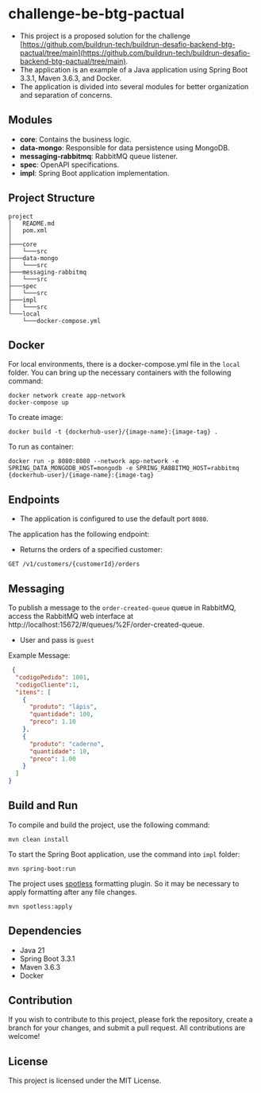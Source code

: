 # challenge-be-btg-pactual

- This project is a proposed solution for the challenge [https://github.com/buildrun-tech/buildrun-desafio-backend-btg-pactual/tree/main](https://github.com/buildrun-tech/buildrun-desafio-backend-btg-pactual/tree/main).
- The application is an example of a Java application using Spring Boot 3.3.1, Maven 3.6.3, and Docker. 
- The application is divided into several modules for better organization and separation of concerns.

## Modules

- **core**: Contains the business logic.
- **data-mongo**: Responsible for data persistence using MongoDB.
- **messaging-rabbitmq**: RabbitMQ queue listener.
- **spec**: OpenAPI specifications.
- **impl**: Spring Boot application implementation.

## Project Structure

```plaintext
project
│   README.md
│   pom.xml
│
├───core
│   └───src
├───data-mongo
│   └───src
├───messaging-rabbitmq
│   └───src
├───spec
│   └───src
├───impl
│   └───src
└───local
    └───docker-compose.yml
```

## Docker

For local environments, there is a docker-compose.yml file in the `local` folder. You can bring up the necessary containers with the following command:

```plaintext
docker network create app-network
docker-compose up
```

To create image:

```plaintext
docker build -t {dockerhub-user}/{image-name}:{image-tag} .
```

To run as container:

```plaintext
docker run -p 8080:8080 --network app-network -e SPRING_DATA_MONGODB_HOST=mongodb -e SPRING_RABBITMQ_HOST=rabbitmq {dockerhub-user}/{image-name}:{image-tag}
```

## Endpoints
- The application is configured to use the default port `8080`.

The application has the following endpoint:

- Returns the orders of a specified customer:
```plaintext
GET /v1/customers/{customerId}/orders
```


## Messaging
To publish a message to the `order-created-queue` queue in RabbitMQ, access the RabbitMQ web interface at http://localhost:15672/#/queues/%2F/order-created-queue.

- User and pass is `guest`

Example Message:

```json
 {
  "codigoPedido": 1001,
  "codigoCliente":1,
  "itens": [
    {
      "produto": "lápis",
      "quantidade": 100,
      "preco": 1.10
    },
    {
      "produto": "caderno",
      "quantidade": 10,
      "preco": 1.00
    }
  ]
}
```

## Build and Run
To compile and build the project, use the following command:

```plaintext
mvn clean install
```
To start the Spring Boot application, use the command into `impl` folder:

```plaintext
mvn spring-boot:run
```

The project uses [spotless](https://github.com/diffplug/spotless/tree/main/plugin-maven) formatting plugin. So it may be necessary to apply formatting after any file changes.  

```plaintext
mvn spotless:apply
```

## Dependencies
* Java 21
* Spring Boot 3.3.1
* Maven 3.6.3
* Docker

## Contribution
If you wish to contribute to this project, please fork the repository, create a branch for your changes, and submit a pull request. All contributions are welcome!

## License
This project is licensed under the MIT License.